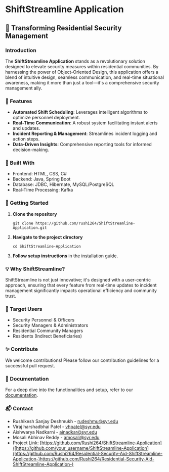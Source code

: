 # ShiftStreamline Application

## 🚨 Transforming Residential Security Management

### Introduction
The **ShiftStreamline Application** stands as a revolutionary solution designed to elevate security measures within residential communities. By harnessing the power of Object-Oriented Design, this application offers a blend of intuitive design, seamless communication, and real-time situational awareness, making it more than just a tool—it's a comprehensive security management ally.

### 🌟 Features
- **Automated Shift Scheduling**: Leverages intelligent algorithms to optimize personnel deployment.
- **Real-Time Communication**: A robust system facilitating instant alerts and updates.
- **Incident Reporting & Management**: Streamlines incident logging and action steps.
- **Data-Driven Insights**: Comprehensive reporting tools for informed decision-making.

### 🔧 Built With
- Frontend: HTML, CSS, C#
- Backend: Java, Spring Boot
- Database: JDBC, Hibernate, MySQL/PostgreSQL
- Real-Time Processing: Kafka

### 🚀 Getting Started
1. **Clone the repository**
   ```
   git clone https://github.com/rushi264/ShiftStreamline-Application.git
   ```
2. **Navigate to the project directory**
   ```
   cd ShiftStreamline-Application
   ```
3. **Follow setup instructions** in the installation guide.

### 💡 Why ShiftStreamline?
ShiftStreamline is not just innovative; it's designed with a user-centric approach, ensuring that every feature from real-time updates to incident management significantly impacts operational efficiency and community trust.

### 🎯 Target Users
- Security Personnel & Officers
- Security Managers & Administrators
- Residential Community Managers
- Residents (Indirect Beneficiaries)

### ✨ Contribute
We welcome contributions! Please follow our contribution guidelines for a successful pull request.

### 📖 Documentation
For a deep dive into the functionalities and setup, refer to our [documentation](#).

### 📬 Contact
- Rushikesh Sanjay Deshmukh - rudeshmu@syr.edu
- Viraj harshadbhai Patel - vhpatel@syr.edu
- Aishwarya Nadkarni - ainadkar@syr.edu
- Mosali Abhinav Reddy - amosali@syr.edu
- Project Link: [https://github.com/Rushi264/ShiftStreamline-Application]([https://github.com/your_username/ShiftStreamline-Application](https://github.com/Rushi264/Residential-Security-Aid-ShiftStreamline-Application-)https://github.com/Rushi264/Residential-Security-Aid-ShiftStreamline-Application-)
